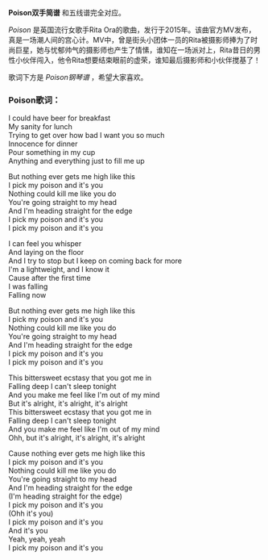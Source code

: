 

**Poison双手简谱** 和五线谱完全对应。

_Poison_ 是英国流行女歌手Rita
Ora的歌曲，发行于2015年。该曲官方MV发布，真是一场潮人间的宫心计。MV中，曾是街头小团体一员的Rita被摄影师捧为了时尚巨星，她与忧郁帅气的摄影师也产生了情愫，谁知在一场派对上，Rita昔日的男性小伙伴闯入，他令Rita想要结束眼前的虚荣，谁知最后摄影师和小伙伴搅基了！

歌词下方是 _Poison钢琴谱_ ，希望大家喜欢。

### Poison歌词：

I could have beer for breakfast  
My sanity for lunch  
Trying to get over how bad I want you so much  
Innocence for dinner  
Pour something in my cup  
Anything and everything just to fill me up

But nothing ever gets me high like this  
I pick my poison and it's you  
Nothing could kill me like you do  
You're going straight to my head  
And I'm heading straight for the edge  
I pick my poison and it's you  
I pick my poison and it's you

I can feel you whisper  
And laying on the floor  
And I try to stop but I keep on coming back for more  
I'm a lightweight, and I know it  
Cause after the first time  
I was falling  
Falling now

But nothing ever gets me high like this  
I pick my poison and it's you  
Nothing could kill me like you do  
You're going straight to my head  
And I'm heading straight for the edge  
I pick my poison and it's you  
I pick my poison and it's you

This bittersweet ecstasy that you got me in  
Falling deep I can't sleep tonight  
And you make me feel like I'm out of my mind  
But it's alright, it's alright, it's alright  
This bittersweet ecstasy that you got me in  
Falling deep I can't sleep tonight  
And you make me feel like I'm out of my mind  
Ohh, but it's alright, it's alright, it's alright

Cause nothing ever gets me high like this  
I pick my poison and it's you  
Nothing could kill me like you do  
You're going straight to my head  
And I'm heading straight for the edge  
(I'm heading straight for the edge)  
I pick my poison and it's you  
(Ohh it's you)  
I pick my poison and it's you  
And it's you  
Yeah, yeah, yeah  
I pick my poison and it's you

